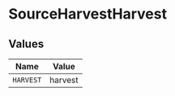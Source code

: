 # SourceHarvestHarvest


## Values

| Name      | Value     |
| --------- | --------- |
| `HARVEST` | harvest   |
